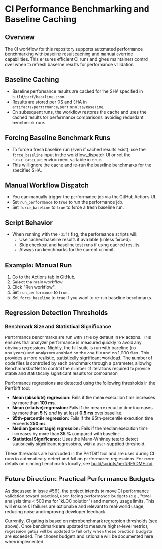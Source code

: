 # CI Performance Benchmarking and Baseline Caching

## Overview

The CI workflow for this repository supports automated performance benchmarking with baseline result caching and manual override capabilities. This ensures efficient CI runs and gives maintainers control over when to refresh baseline results for performance validation.

## Baseline Caching

- Baseline performance results are cached for the SHA specified in `build/perf/baseline.json`.
- Results are stored per OS and SHA in `artifacts/performance/perfResults/baseline`.
- On subsequent runs, the workflow restores the cache and uses the cached results for performance comparisons, avoiding redundant benchmark runs.

## Forcing Baseline Benchmark Runs

- To force a fresh baseline run (even if cached results exist), use the `force_baseline` input in the workflow_dispatch UI or set the `FORCE_BASELINE` environment variable to `true`.
- This will ignore the cache and re-run the baseline benchmarks for the specified SHA.

## Manual Workflow Dispatch

- You can manually trigger the performance job via the GitHub Actions UI.
- Set `run_performance` to `true` to run the performance job.
- Set `force_baseline` to `true` to force a fresh baseline run.

## Script Behavior

- When running with the `-diff` flag, the performance scripts will:
  - Use cached baseline results if available (unless forced).
  - Skip checkout and baseline test runs if using cached results.
  - Always run benchmarks for the current commit.

## Example: Manual Run

1. Go to the Actions tab in GitHub.
2. Select the main workflow.
3. Click "Run workflow".
4. Set `run_performance` to `true`.
5. Set `force_baseline` to `true` if you want to re-run baseline benchmarks.

## Regression Detection Thresholds

### Benchmark Size and Statistical Significance

Performance benchmarks are run with 1 file by default in PR actions. This ensures that analyzer performance is measured quickly to avoid any obvious regressions. Nightly, the full suite is run with baseline (no analyzers) and analyzers enabled on the one file and on 1,000 files. This provides a more realistic, statistically significant workload. The number of code files is controlled by each benchmark through a parameter, allowing BenchmarkDotNet to control the number of iterations required to provide stable and statistically significant results for comparison.

Performance regressions are detected using the following thresholds in the PerfDiff tool:

- **Mean (absolute) regression:** Fails if the mean execution time increases by more than **100 ms**.
- **Mean (relative) regression:** Fails if the mean execution time increases by more than **5 %** _and_ by at least **0.5 ms** over baseline.
- **95th-percentile regression:** Fails if the 95th-percentile execution time exceeds **250 ms**.
- **Median (percentage) regression:** Fails if the median execution time increases by more than **35 %** compared with baseline.
- **Statistical Significance:** Uses the Mann-Whitney test to detect statistically significant regressions, with a user-supplied threshold.

These thresholds are hardcoded in the PerfDiff tool and are used during CI runs to automatically detect and fail on performance regressions. For more details on running benchmarks locally, see [build/scripts/perf/README.md](../build/scripts/perf/README.md).

## Future Direction: Practical Performance Budgets

As discussed in [issue #563](https://github.com/rjmurillo/moq.analyzers/issues/563), the project intends to move CI performance validation toward practical, user-facing performance budgets (e.g., "total analysis time < 500 ms for 1kLOC solution") and memory usage limits. This will ensure CI failures are actionable and relevant to real-world usage, reducing noise and improving developer feedback.

Currently, CI gating is based on microbenchmark regression thresholds (see above). Once benchmarks are updated to measure higher-level metrics, regression gates will be updated to fail only when these practical budgets are exceeded. The chosen budgets and rationale will be documented here when implemented.
